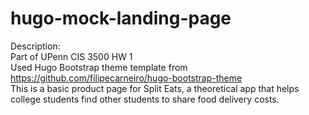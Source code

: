 # hugo-mock-landing-page

Description:\
Part of UPenn CIS 3500 HW 1\
Used Hugo Bootstrap theme template from https://github.com/filipecarneiro/hugo-bootstrap-theme \
This is a basic product page for Split Eats, a theoretical app that helps college students find other students to share food delivery costs. 
